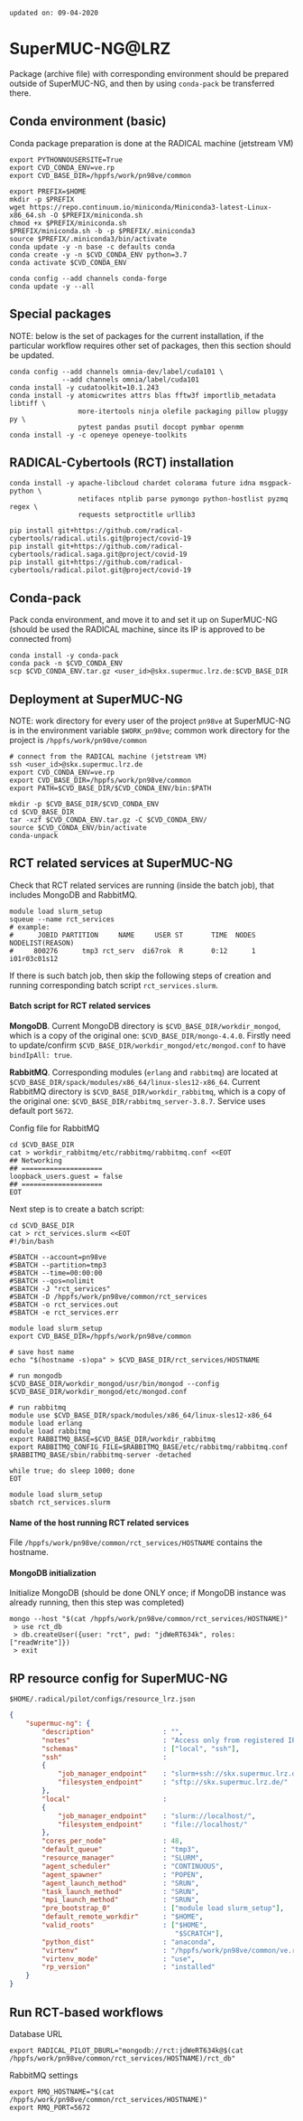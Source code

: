 `updated on: 09-04-2020`

# SuperMUC-NG@LRZ
Package (archive file) with corresponding environment should be prepared
outside of SuperMUC-NG, and then by using `conda-pack` be transferred there.

## Conda environment (basic)
Conda package preparation is done at the RADICAL machine (jetstream VM)
```shell script
export PYTHONNOUSERSITE=True
export CVD_CONDA_ENV=ve.rp
export CVD_BASE_DIR=/hppfs/work/pn98ve/common

export PREFIX=$HOME
mkdir -p $PREFIX
wget https://repo.continuum.io/miniconda/Miniconda3-latest-Linux-x86_64.sh -O $PREFIX/miniconda.sh
chmod +x $PREFIX/miniconda.sh
$PREFIX/miniconda.sh -b -p $PREFIX/.miniconda3
source $PREFIX/.miniconda3/bin/activate
conda update -y -n base -c defaults conda
conda create -y -n $CVD_CONDA_ENV python=3.7
conda activate $CVD_CONDA_ENV

conda config --add channels conda-forge
conda update -y --all
```

## Special packages
NOTE: below is the set of packages for the current installation, if the
particular workflow requires other set of packages, then this section should 
be updated.
```shell script
conda config --add channels omnia-dev/label/cuda101 \
             --add channels omnia/label/cuda101
conda install -y cudatoolkit=10.1.243
conda install -y atomicwrites attrs blas fftw3f importlib_metadata libtiff \
                 more-itertools ninja olefile packaging pillow pluggy py \
                 pytest pandas psutil docopt pymbar openmm
conda install -y -c openeye openeye-toolkits
```

## RADICAL-Cybertools (RCT) installation
```shell script
conda install -y apache-libcloud chardet colorama future idna msgpack-python \
                 netifaces ntplib parse pymongo python-hostlist pyzmq regex \
                 requests setproctitle urllib3

pip install git+https://github.com/radical-cybertools/radical.utils.git@project/covid-19
pip install git+https://github.com/radical-cybertools/radical.saga.git@project/covid-19
pip install git+https://github.com/radical-cybertools/radical.pilot.git@project/covid-19
```

## Conda-pack
Pack conda environment, and move it to and set it up on SuperMUC-NG (should be 
used the RADICAL machine, since its IP is approved to be connected from)
```shell script
conda install -y conda-pack 
conda pack -n $CVD_CONDA_ENV
scp $CVD_CONDA_ENV.tar.gz <user_id>@skx.supermuc.lrz.de:$CVD_BASE_DIR
```

## Deployment at SuperMUC-NG
NOTE: work directory for every user of the project `pn98ve` at SuperMUC-NG is
in the environment variable `$WORK_pn98ve`; common work directory for the
project is `/hppfs/work/pn98ve/common`
```shell script
# connect from the RADICAL machine (jetstream VM)
ssh <user_id>@skx.supermuc.lrz.de
export CVD_CONDA_ENV=ve.rp
export CVD_BASE_DIR=/hppfs/work/pn98ve/common
export PATH=$CVD_BASE_DIR/$CVD_CONDA_ENV/bin:$PATH

mkdir -p $CVD_BASE_DIR/$CVD_CONDA_ENV
cd $CVD_BASE_DIR
tar -xzf $CVD_CONDA_ENV.tar.gz -C $CVD_CONDA_ENV/
source $CVD_CONDA_ENV/bin/activate
conda-unpack
```

## RCT related services at SuperMUC-NG
Check that RCT related services are running (inside the batch job), that
includes MongoDB and RabbitMQ.
```shell script
module load slurm_setup
squeue --name rct_services
# example:
#      JOBID PARTITION     NAME     USER ST       TIME  NODES NODELIST(REASON)
#     800276      tmp3 rct_serv  di67rok  R       0:12      1 i01r03c01s12
```
If there is such batch job, then skip the following steps of creation and 
running corresponding batch script `rct_services.slurm`.

#### Batch script for RCT related services
__MongoDB__. Current MongoDB directory is `$CVD_BASE_DIR/workdir_mongod`, 
which is a copy of the original one: `$CVD_BASE_DIR/mongo-4.4.0`. Firstly
need to update/confirm `$CVD_BASE_DIR/workdir_mongod/etc/mongod.conf` to
have `bindIpAll: true`.

__RabbitMQ__. Corresponding modules (`erlang` and `rabbitmq`) are located at 
`$CVD_BASE_DIR/spack/modules/x86_64/linux-sles12-x86_64`. Current RabbitMQ
directory is `$CVD_BASE_DIR/workdir_rabbitmq`, which is a copy of the original 
one: `$CVD_BASE_DIR/rabbitmq_server-3.8.7`. Service uses default port `5672`.

Config file for RabbitMQ
```shell script
cd $CVD_BASE_DIR
cat > workdir_rabbitmq/etc/rabbitmq/rabbitmq.conf <<EOT
## Networking
## ====================
loopback_users.guest = false
## ====================
EOT
```

Next step is to create a batch script:
```shell script
cd $CVD_BASE_DIR
cat > rct_services.slurm <<EOT
#!/bin/bash

#SBATCH --account=pn98ve
#SBATCH --partition=tmp3
#SBATCH --time=00:00:00
#SBATCH --qos=nolimit
#SBATCH -J "rct_services"
#SBATCH -D /hppfs/work/pn98ve/common/rct_services
#SBATCH -o rct_services.out
#SBATCH -e rct_services.err

module load slurm_setup
export CVD_BASE_DIR=/hppfs/work/pn98ve/common

# save host name
echo "$(hostname -s)opa" > $CVD_BASE_DIR/rct_services/HOSTNAME

# run mongodb
$CVD_BASE_DIR/workdir_mongod/usr/bin/mongod --config $CVD_BASE_DIR/workdir_mongod/etc/mongod.conf

# run rabbitmq
module use $CVD_BASE_DIR/spack/modules/x86_64/linux-sles12-x86_64
module load erlang
module load rabbitmq
export RABBITMQ_BASE=$CVD_BASE_DIR/workdir_rabbitmq
export RABBITMQ_CONFIG_FILE=$RABBITMQ_BASE/etc/rabbitmq/rabbitmq.conf
$RABBITMQ_BASE/sbin/rabbitmq-server -detached

while true; do sleep 1000; done
EOT

module load slurm_setup
sbatch rct_services.slurm
```

#### Name of the host running RCT related services
File `/hppfs/work/pn98ve/common/rct_services/HOSTNAME` contains the hostname.

#### MongoDB initialization
Initialize MongoDB (should be done ONLY once; if MongoDB instance was already
running, then this step was completed)
```shell script
mongo --host "$(cat /hppfs/work/pn98ve/common/rct_services/HOSTNAME)"
 > use rct_db
 > db.createUser({user: "rct", pwd: "jdWeRT634k", roles: ["readWrite"]})
 > exit
```

## RP resource config for SuperMUC-NG
`$HOME/.radical/pilot/configs/resource_lrz.json`
```json
{
    "supermuc-ng": {
        "description"                 : "",
        "notes"                       : "Access only from registered IP addresses",
        "schemas"                     : ["local", "ssh"],
        "ssh"                         :
        {
            "job_manager_endpoint"    : "slurm+ssh://skx.supermuc.lrz.de/",
            "filesystem_endpoint"     : "sftp://skx.supermuc.lrz.de/"
        },
        "local"                       :
        {
            "job_manager_endpoint"    : "slurm://localhost/",
            "filesystem_endpoint"     : "file://localhost/"
        },
        "cores_per_node"              : 48,
        "default_queue"               : "tmp3",
        "resource_manager"            : "SLURM",
        "agent_scheduler"             : "CONTINUOUS",
        "agent_spawner"               : "POPEN",
        "agent_launch_method"         : "SRUN",
        "task_launch_method"          : "SRUN",
        "mpi_launch_method"           : "SRUN",
        "pre_bootstrap_0"             : ["module load slurm_setup"],
        "default_remote_workdir"      : "$HOME",
        "valid_roots"                 : ["$HOME",
                                         "$SCRATCH"],
        "python_dist"                 : "anaconda",
        "virtenv"                     : "/hppfs/work/pn98ve/common/ve.rp",
        "virtenv_mode"                : "use",
        "rp_version"                  : "installed"
    }
}
```

## Run RCT-based workflows
Database URL
```shell script
export RADICAL_PILOT_DBURL="mongodb://rct:jdWeRT634k@$(cat /hppfs/work/pn98ve/common/rct_services/HOSTNAME)/rct_db"

```
RabbitMQ settings
```shell script
export RMQ_HOSTNAME="$(cat /hppfs/work/pn98ve/common/rct_services/HOSTNAME)"
export RMQ_PORT=5672
```


